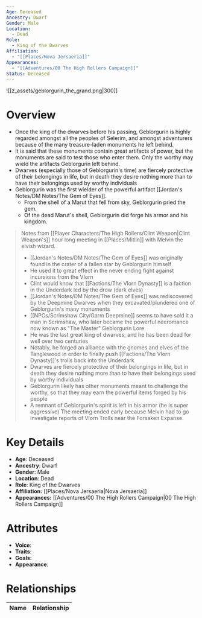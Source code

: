 ```yaml
---
Age: Deceased
Ancestry: Dwarf
Gender: Male
Location:
  - Dead
Role:
  - King of the Dwarves
Affiliation:
  - "[[Places/Nova Jersaeria]]"
Appearances:
  - "[[Adventures/00 The High Rollers Campaign]]"
Status: Deceased
---
```

![[z_assets/geblorgurin_the_grand.png|300]]

# Overview
- Once the king of the dwarves before his passing, Geblorgurin is highly regarded amongst all the peoples of Selerim, and amongst adventurers because of the many treasure-laden monuments he left behind.
- It is said that these monuments contain great artifacts of power, but the monuments are said to test those who enter them. Only the worthy may wield the artifacts Geblorgurin left behind.
- Dwarves (especially those of Geblorgurin's time) are fiercely protective of their belongings in life, but in death they desire nothing more than to have their belongings used by worthy individuals
- Geblorgurin was the first wielder of the powerful artifact [[Jordan's Notes/DM Notes/The Gem of Eyes]].
	- From the shell of a Marut that fell from sky, Geblorgurin pried the gem.
	- Of the dead Marut's shell, Geblorgurin did forge his armor and his kingdom.

> Notes from [[Player Characters/The High Rollers/Clint Weapon\|Clint Weapon's]] hour long meeting in [[Places/Mitlin]] with Melvin the elvish wizard.
> - [[Jordan's Notes/DM Notes/The Gem of Eyes]] was originally found in the crater of a fallen star by Geblorgurin himself
> - He used it to great effect in the never ending fight against incursions from the Vlorn
> - Clint would know that [[Factions/The Vlorn Dynasty]] is a faction in the Underdark led by the drow (dark elves)
> - [[Jordan's Notes/DM Notes/The Gem of Eyes]] was rediscovered by the Deepmine Dwarves when they excavated/plundered one of Geblorgurin's many monuments
> - [[NPCs/Scrimshaw City/Garm Deepmine]] seems to have sold it a man in Scrimshaw, who later became the powerful necromance now known as "The Master"
> Geblorgurin Lore
> - He was the last great king of dwarves, and he has been dead for well over two centuries
> - Notably, he forged an alliance with the gnomes and elves of the Tanglewood in order to finally push [[Factions/The Vlorn Dynasty]]'s trolls back into the Underdark
> - Dwarves are fiercely protective of their belongings in life, but in death they desire nothing more than to have their belongings used by worthy individuals
> - Geblorgurin likely has other monuments meant to challenge the worthy, so that they may earn the powerful items forged by his people
> - A remnant of Geblorgurin's spirit is left in his armor (he is super aggressive)
> The meeting ended early because Melvin had to go investigate reports of Vlorn Trolls near the Forsaken Expanse.

# Key Details
- **Age**: Deceased
- **Ancestry**: Dwarf
- **Gender**: Male
- **Location**: Dead
- **Role**: King of the Dwarves
- **Affiliation:** [[Places/Nova Jersaeria\|Nova Jersaeria]]
- **Appearances:** [[Adventures/00 The High Rollers Campaign\|00 The High Rollers Campaign]]

# Attributes
- **Voice**: 
- **Traits**: 
- **Goals:** 
- **Appearance**: 

# Relationships

| Name  | Relationship |
| ----- | ------------ |

